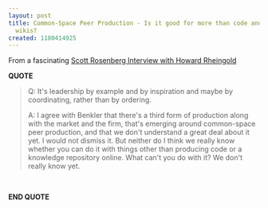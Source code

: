 ```yaml
---
layout: post
title: Common-Space Peer Production - Is it good for more than code and blogs and
  wikis?
created: 1180414925
---
```

<p>From a fascinating <a href="http://zero.newassignment.net/filed/howard_rheingold_arms_race_between_participation_a">Scott Rosenberg Interview with Howard Rheingold</a>&nbsp;</p><p><strong>QUOTE</strong>&nbsp;</p><blockquote><p>Q: It&#39;s leadership by example and by inspiration and maybe by coordinating, rather than by ordering.</p><p>A: I agree with Benkler that there&#39;s a third form of production along with the market and the firm, that&#39;s emerging around common-space peer production, and that we don&#39;t understand a great deal about it yet. I would not dismiss it. But neither do I think we really know whether you can do it with things other than producing code or a knowledge repository online. What can&#39;t you do with it? We don&#39;t really know yet.<strong> </strong></p></blockquote><p>&nbsp;</p><p><strong>END QUOTE&nbsp;</strong></p>
